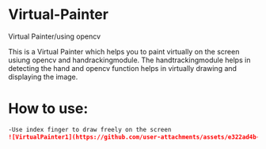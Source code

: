 # Virtual-Painter
Virtual Painter/using opencv

This is a Virtual Painter which helps you to paint virtually on the screen usiung opencv and handrackingmodule. The handtrackingmodule helps in detecting the hand and opencv function helps in virtually drawing and displaying the image.


# How to use:
```markdown
-Use index finger to draw freely on the screen
![VirtualPainter1](https://github.com/user-attachments/assets/e322ad4b-7cdf-4271-9e26-b887fc7ab0f7)


